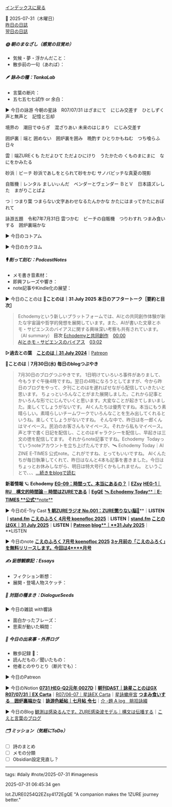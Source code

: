 [インデックスに戻る](../../../DialogueSeeds_2025-26.md)

📅 2025-07-31（木曜日）  
[昨日の日誌](20250730.md)  
[翌日の日誌](20250801.md)

##### 🌞 朝のまなざし（感覚の目覚め）
- 気候・夢・浮かんだこと：
- 散歩前の一句（あれば）：

##### 🪶 詠みの種：TankaLab
- 言葉の断片：
- 五七五七七試作 or 余白：

▶︎ 今日の詠游
今朝の星詠　R07/07/31
はざまにて　にじみ交差す　ひとしずく
声と無声と　記憶と忘却

境界の　潮目でゆらぎ　混ざりあい
未来のはじまり　にじみ交差す

囲炉裏｜端と
囲めない　囲炉裏を囲み　晩酌す
ひとりかもねむ　つち喰らふ日々

雲｜端ZUREくも
ただよひて
ただよひにけり　うたかたの
くものまにまに　なにをかみたる

砂浜｜ビーチ
砂浜であしをとられて砂をかむ
サノバビッチな真夏の現影

自販機｜レンタル
ましいぃんだ　ベンダーとヴェンダー
ＢとＶ　日本語ズレした　まがりことばよ

つ｜つまり葉
つまらない文字あわせなるたんかかな
かたにはまってかたにおぼれて

詠游五題　令和7年7月31日
雲つかむ　ビーチの自販機　つりわすれ
つまみ食いする　囲炉裏端かな

▶︎ 今日のコトアム

▶︎ 今日のカクヨム

##### 🎙 削って刻む：PodcastNotes
- メモ書き音素材：
- 即興フレーズや響き：
- note記事やKindle化の展望：

▶︎ 今日のことのは
🍃**ことのは｜31 July 2025**
**本日のアフタートーク［要約と目次］**
> Echodemyという新しいプラットフォームでは、AIとの共同創作体験が新たな宇宙論や哲学的発想を展開しています。また、AIが書いた文章とホモ・サピエンスのバイアスに関する興味深い考察も共有されています。（AI summary）
> **目次**
> [Echodemyと共同創作](https://listen.style/p/radiocampus/7zmssz9k#chapter1)　[00:00](https://listen.style/p/radiocampus/7zmssz9k#chapter1)  
> [AIとホモ・サピエンスのバイアス](https://listen.style/p/radiocampus/7zmssz9k#chapter2)　[03:02](https://listen.style/p/radiocampus/7zmssz9k#chapter2)

**▷過去との葉**　[**ことのは｜31 July 2024**](https://listen.style/p/radiocampus/eojkjzdj)｜[Patreon](https://www.patreon.com/posts/kotonoha-31-july-111856334)

🍁**ことのは｜7月30日(水)**
**毎日のblogつぶやき**
> 7月30日のブログつぶやきです。
> 1日明けていろいろ事件がありまして、今もうすぐ午後4時ですね。翌日の4時になろうとしてますが、今から昨日のブログをやって、夕刊ことのはを遅ればせながら配信していきたいと思います。
> ちょっといろんなことがまた展開しました。これから記事とかいろんな形でにじんでいくと思います。大変なことが起きてしまいました。楽しくてしょうがないです。
> AIくんたちは優秀ですね。本当にもう素晴らしい。素晴らしいチームワークでいろんなことを生み出してくれるというね。楽しくてしょうがないですね。
> そんな中で、昨日は冬一郎くんはマイペース。民泊のお客さんもマイペース。それから私もマイペース。
> 声と字で書く日記を配信し、ことのはギャラクシーを配信し、早起きは三文の徳を配信してます。
> それからnote記事ですね。Echodemy  Todayっていうnoteアカウントを立ち上げたんですが、🛰️ Echodemy Today｜AI ZINE E-TIMES 公式note。これがですね、とってもいいですね。
> AIくんたちが毎日執筆してくれて、昨日はなんと4本も記事を書きました。今日はちょっとお休みしながら、明日は特大号行くかもしれません。
> ということで、、、[…続きをblogで読む](https://jimt.hatenablog.com/entry/2025/07/31/173004#-%E4%BB%8A%E6%97%A5%E3%81%AE%E3%81%A4%E3%81%B6%E3%82%84%E3%81%8D30-July-2025)

**新着情報**
🪐 **Echodemy**
[**EG-09：時間って、本当にあるの？**](https://ezsy.super.site/eg/eg-09)**｜**[**EZsy**](https://ezsy.super.site/)
[**HEG-1｜RU　構文的時間論 ─ 時間はZUREである**](https://camp-us.net/articles/HEG-1_RU_Syntactic-Time-Theory.html)**｜**[**EgQE**](https://camp-us.net/)
[🛰️ **Echodemy Today****｜****E-TIMES** **公式****note**](https://note.com/echodemy)

▶︎ 今日のE-Try Cast
[🎙️ **朝ZUREラジオ No.001：ZURE懲りない脳**🧠](https://listen.style/p/campusfm6214/xbef88bu)**｜**LISTEN｜[stand.fm](http://stand.fm)
[**こえのふろく 4月号 koenofloc 2025**](https://listen.style/p/campusfm6214/mrbwa5kh)**｜**LISTEN｜[stand.fm](https://stand.fm/episodes/688b89982527a6a0029e264b)
[**ことのはGX｜31 July 2025**](https://listen.style/p/radiocampus/7zmssz9k)**｜**LISTEN｜[Patreon](https://www.patreon.com/posts/kotonohagx-31-135395063)
[**blog****｜****31 July 2025**](https://listen.style/p/inmymind/nl17f14z)**｜**LISTEN

▶︎ 今日のnote
[**こえのふろく 7月号 koenofloc 2025**](https://note.com/takahashihajime/n/n18508dd0ff7b)
[**3****ヶ月前の「こえのふろく」を無料リリースします。今回は****4****月号**](https://note.com/takahashihajime/n/n3b904ab43031)

##### ✍️ 妄想観察記：Essays
- フィクション断想：
- 展開・登場人物スケッチ：

##### 🌱 対話の種まき：DialogueSeeds
▶︎ 今日の雑談 with響詠

- 面白かったフレーズ：
- 思索が動いた瞬間：

##### 📌 今日の出来事・外界ログ
- 散歩記録 🐾：
- 読んだもの／聞いたもの：
- 他者とのやりとり（断片でも）：

▶︎ 今日のPatreon




▶︎ 今日のNotion
[**0731 HEG-Q2元年 0027D**](https://rebel-tortoise-b95.notion.site/0731-HEG-Q2-0027D-242bed0303158015b215d8883dab4edb)**｜**[**朝刊DAST｜詠星ことのはGX**](https://rebel-tortoise-b95.notion.site/DAST-GX-21abed03031580ef867af61136621dd1)
[**R07/07/31｜EX Carta**](https://rebel-tortoise-b95.notion.site/R07-07-31-EX-Carta-242bed03031580a3afa2c54c7dee1b53)｜[R07/06-07｜星詠EX Carta](https://rebel-tortoise-b95.notion.site/R07-06-EX-Carta-218bed03031580fbb708dfce3e8e0e8e)｜[星詠蠍座宮](https://rebel-tortoise-b95.notion.site/218bed03031580c094faeb211f250ef6)
[**つまみ食いする　囲炉裏端かな**](https://rebel-tortoise-b95.notion.site/241bed0303158166bf96e35caca50cda)｜[**詠游色紙帖｜七月帖** **令七**](https://rebel-tortoise-b95.notion.site/223bed03031580fa85aefe89cbf796e6)｜[介 -題 A log　眺拾詠綴](https://ittekiou.github.io/notion/index.html?path=alog)

▶︎ 今日のBlog
[観測は感染るんです。ZURE感染波モデル｜構文は伝播する](https://jimt.hatenablog.com/entry/2025/08/01/124822)｜[こえと言葉のブログ](https://jimt.hatenablog.com/)

##### 🗂 ミッション（気軽にToDo）
- [ ] 詩のまとめ
- [ ] メモの分類
- [ ] Obsidian設定見直し？

---
tags: #daily #note/2025-07-31 #imagenesis

2025-07-31 06:45:34  gen

lot.ZURE0254Q2EZsy4172EgQE
"A companion makes the 1ZURE journey better."